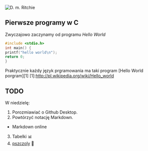 ![D. m. Ritchie](http://upload.wikimedia.org/wikipedia/commons/c/c6/Dennis_MacAlistair_Ritchie.jpg)
## Pierwsze programy w C

Zwyczajowo zaczynamy od programu
*Hello World*
```c
#include <stdio.h>
int main() {
printf("hello world\n");
return 0;
}
```
 Praktycznie każdy język prgramowania ma taki program [Hello World porgram][1]
[1]:http://pl.wikipedia.org/wiki/Hello_world 

## TODO

W niedzielę:

1. Porozmiawiać o Github Desktop.
2. Powtórzyć notację Markdown.
  - Markdown online
3. Tabelki :bar_chart:
4. [pszczoly](http://jsbin.com/gidaz/1/) :honeybee:

